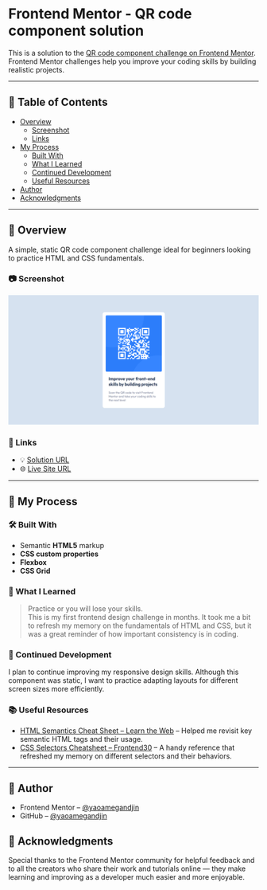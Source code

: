 # Frontend Mentor - QR code component solution

This is a solution to the [QR code component challenge on Frontend Mentor](https://www.frontendmentor.io/challenges/qr-code-component-iux_sIO_H). Frontend Mentor challenges help you improve your coding skills by building realistic projects.

---

## 📑 Table of Contents

- [Overview](#overview)
  - [Screenshot](#screenshot)
  - [Links](#links)
- [My Process](#my-process)
  - [Built With](#built-with)
  - [What I Learned](#what-i-learned)
  - [Continued Development](#continued-development)
  - [Useful Resources](#useful-resources)
- [Author](#author)
- [Acknowledgments](#acknowledgments)

---

## 📌 Overview

A simple, static QR code component challenge ideal for beginners looking to practice HTML and CSS fundamentals.

### 📷 Screenshot

![QR code component screenshot](image.png)

### 🔗 Links

- 💡 [Solution URL](https://www.frontendmentor.io/solutions/responsive-qr-code-component-using-html-css-and-flexbox-p3Vm5FogQH)
- 🌐 [Live Site URL](https://qr-code-component-ya.netlify.app)

---

## 🔧 My Process

### 🛠️ Built With

- Semantic **HTML5** markup
- **CSS custom properties**
- **Flexbox**
- **CSS Grid**

### 🧠 What I Learned

> Practice or you will lose your skills.  
> This is my first frontend design challenge in months. It took me a bit to refresh my memory on the fundamentals of HTML and CSS, but it was a great reminder of how important consistency is in coding.

### 🔄 Continued Development

I plan to continue improving my responsive design skills. Although this component was static, I want to practice adapting layouts for different screen sizes more efficiently.

### 📚 Useful Resources

- [HTML Semantics Cheat Sheet – Learn the Web](https://learntheweb.courses) – Helped me revisit key semantic HTML tags and their usage.
- [CSS Selectors Cheatsheet – Frontend30](https://frontend30.com/css-selectors-cheatsheet/) – A handy reference that refreshed my memory on different selectors and their behaviors.

---

## 👤 Author

- Frontend Mentor – [@yaoamegandjin](https://www.frontendmentor.io/profile/yaoamegandjin)
- GitHub – [@yaoamegandjin](https://github.com/yaoamegandjin)

## 🙏 Acknowledgments

Special thanks to the Frontend Mentor community for helpful feedback and to all the creators who share their work and tutorials online — they make learning and improving as a developer much easier and more enjoyable.
